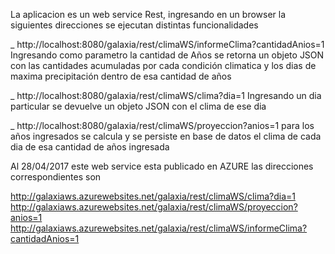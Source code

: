 La aplicacion es un web service Rest, ingresando en un browser la siguientes direcciones se ejecutan distintas funcionalidades

_ http://localhost:8080/galaxia/rest/climaWS/informeClima?cantidadAnios=1
Ingresando como parametro la cantidad de Años se retorna un objeto JSON con las cantidades acumuladas 
por cada condición climatica y los dias de maxima precipitación dentro de esa cantidad de años

_ http://localhost:8080/galaxia/rest/climaWS/clima?dia=1
 Ingresando un dia particular se devuelve un objeto JSON con el clima de ese dia
 
 
_ http://localhost:8080/galaxia/rest/climaWS/proyeccion?anios=1
para los años ingresados se calcula y se persiste en base de datos el clima de cada dia de esa cantidad de años ingresada


Al 28/04/2017 este web service esta publicado en AZURE las direcciones correspondientes son

http://galaxiaws.azurewebsites.net/galaxia/rest/climaWS/clima?dia=1
http://galaxiaws.azurewebsites.net/galaxia/rest/climaWS/proyeccion?anios=1
http://galaxiaws.azurewebsites.net/galaxia/rest/climaWS/informeClima?cantidadAnios=1
